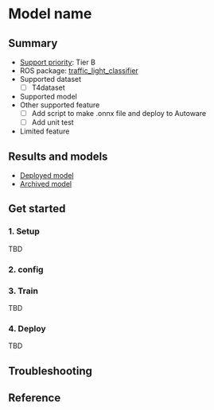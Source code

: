 # Model name
## Summary

- [Support priority](https://github.com/tier4/autoware-ml/blob/main/docs/design/autoware_ml_design.md?#support-priority): Tier B
- ROS package: [traffic_light_classifier](https://github.com/autowarefoundation/autoware.universe/tree/main/perception/traffic_light_classifier)
- Supported dataset
  - [ ] T4dataset
- Supported model
- Other supported feature
  - [ ] Add script to make .onnx file and deploy to Autoware
  - [ ] Add unit test
- Limited feature

## Results and models

- [Deployed model](docs/deployed_model.md)
- [Archived model](docs/archived_model.md)

## Get started
### 1. Setup

TBD

### 2. config

### 3. Train

TBD

### 4. Deploy

TBD

## Troubleshooting

## Reference
